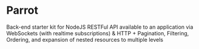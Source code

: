 Parrot
======

Back-end starter kit for NodeJS RESTFul API available to an application via WebSockets (with realtime subscriptions) &amp; HTTP + Pagination, Filtering, Ordering, and expansion of nested resources to multiple levels
